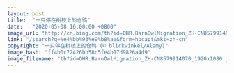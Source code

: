 ```yaml
---
layout: post
title:  "一只停在树枝上的仓鸮"
date:   "2020-05-08 16:00:00 +0800"
image_url: "http://cn.bing.com/th?id=OHR.BarnOwlMigration_ZH-CN8579914070_1920x1080.jpg&rf=LaDigue_1920x1080.jpg&pid=hp"
link: "/search?q=%e4%bb%93%e9%b8%ae&form=hpcapt&mkt=zh-cn"
copyright: "一只停在树枝上的仓鸮 (© blickwinkel/Alamy)"
image_hash: "ff4b0c72426bb58c5fe4b17d9826a4d9"
image_filename: "th?id=OHR.BarnOwlMigration_ZH-CN8579914070_1920x1080.jpg&rf=LaDigue_1920x1080.jpg&pid=hp"
---
```

